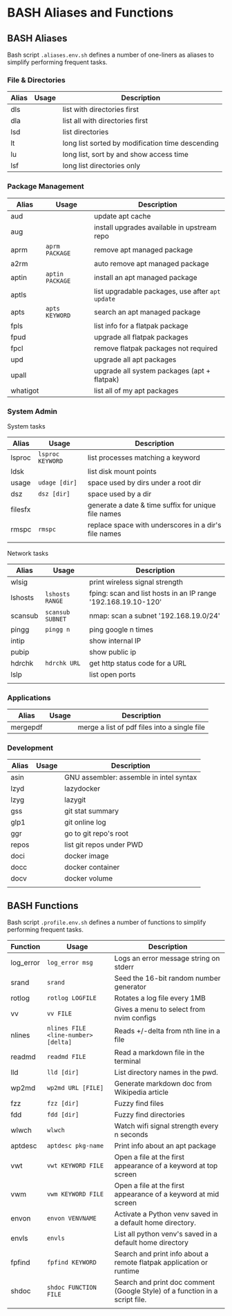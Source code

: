 # BASH Aliases and Functions

## BASH Aliases

Bash script `.aliases.env.sh` defines a number of one-liners as aliases to simplify performing frequent tasks.

### File & Directories

| Alias | Usage | Description |
| -------- | ----- | ----------- |
| dls |  | list with directories first |
| dla |  | list all with directories first |
| lsd |  | list directories |
| lt |  | long list sorted by modification time descending |
| lu |  | long list, sort by and show access time |
| lsf |  | long list directories only |

### Package Management

| Alias | Usage | Description |
| -------- | ----- | ----------- |
| aud |  | update apt cache |
| aug |  | install upgrades available in upstream repo |
| aprm | `aprm PACKAGE` | remove apt managed package |
| a2rm |  | auto remove apt managed package |
| aptin | `aptin PACKAGE` | install an apt managed package |
| aptls |  | list upgradable packages, use after `apt update` |
| apts | `apts KEYWORD` | search an apt managed package |
| fpls |  | list info for a flatpak package |
| fpud |  | upgrade all flatpak packages |
| fpcl |  | remove flatpak packages not required |
| upd |  | upgrade all apt packages |
| upall |  | upgrade all system packages (apt + flatpak) |
| whatigot |  | list all of my apt packages |

### System Admin

System tasks

| Alias | Usage | Description |
| -------- | ----- | ----------- |
| lsproc | `lsproc KEYWORD` | list processes matching a keyword |
| ldsk |  | list disk mount points |
| usage | `udage [dir]` | space used by dirs under a root dir |
| dsz | `dsz [dir]` | space used by a dir |
| filesfx |  | generate a date & time suffix for unique file names |
| rmspc | `rmspc` | replace space with underscores in a dir's file names |
|  |  |   |

Network tasks

| Alias | Usage | Description |
| -------- | ----- | ----------- |
| wlsig |  | print wireless signal strength |
| lshosts | `lshosts RANGE` | fping: scan and list hosts in an IP range '192.168.19.10-120' |
| scansub | `scansub SUBNET` | nmap: scan a subnet '192.168.19.0/24' |
| pingg | `pingg n` | ping google n times |
| intip |  | show internal IP |
| pubip |  | show public ip |
| hdrchk | `hdrchk URL` | get http status code for a URL |
| lslp |  | list open ports |
|  |  |  |

### Applications

| Alias | Usage | Description |
| -------- | ----- | ----------- |
| mergepdf |  | merge a list of pdf files into a single file |

### Development

| Alias | Usage | Description |
| -------- | ----- | ----------- |
| asin |  | GNU assembler: assemble in intel syntax |
| lzyd |  | lazydocker |
| lzyg |  | lazygit |
| gss |  | git stat summary |
| glp1 |  | git online log |
| ggr |  | go to git repo's root |
| repos |  | list git repos under PWD |
| doci |  | docker image |
| docc |  | docker container |
| docv |  | docker volume |
|  |  |  |

## BASH Functions

Bash script `.profile.env.sh` defines a number of functions to simplify performing frequent tasks.

| Function | Usage | Description |
| -------- | ----- | ----------- |
| log_error | `log_error msg` | Logs an error message string on stderr |
| srand  | `srand` | Seed the 16-bit random number generator |
| rotlog | `rotlog LOGFILE` | Rotates a log file every 1MB |
| vv | `vv FILE` | Gives a menu to select from nvim configs |
| nlines | `nlines FILE <line-number> [delta]` | Reads +/-delta from nth line in a file |
| readmd | `readmd FILE` | Read a markdown file in the terminal |
| lld | `lld [dir]` | List directory names in the pwd. |
| wp2md | `wp2md URL [FILE]` | Generate markdown doc from Wikipedia article |
| fzz | `fzz [dir]` | Fuzzy find files |
| fdd | `fdd [dir]` | Fuzzy find directories |
| wlwch | `wlwch` | Watch wifi signal strength every n seconds |
| aptdesc | `aptdesc pkg-name` | Print info about an apt package |
| vwt | `vwt KEYWORD FILE` | Open a file at the first appearance of a keyword at top screen |
| vwm | `vwm KEYWORD FILE` | Open a file at the first appearance of a keyword at mid screen |
| envon | `envon VENVNAME` | Activate a Python venv saved in a default home directory. |
| envls | `envls` | List all python venv's saved in a default home directory |
| fpfind | `fpfind KEYWORD` | Search and print info about a remote flatpak application or runtime |
| shdoc | `shdoc FUNCTION FILE` | Search and print doc comment (Google Style) of a function in a script file. |
|  |  |  |
